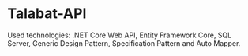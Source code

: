 # Talabat-API
Used technologies: .NET Core Web API, Entity Framework Core, SQL Server, Generic Design Pattern, Specification Pattern and Auto Mapper.
